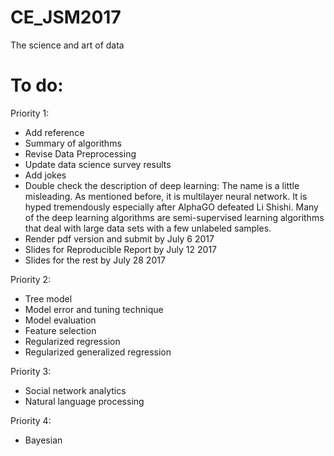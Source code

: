 # CE_JSM2017
The science and art of data

# To do:

Priority 1:

- Add reference
- Summary of algorithms
- Revise Data Preprocessing
- Update data science survey results
- Add jokes
- Double check the description of deep learning: The name is a little misleading. As mentioned before, it is multilayer neural network. It is hyped tremendously especially after AlphaGO defeated Li Shishi. Many of the deep learning algorithms are semi-supervised learning algorithms that deal with large data sets with a few unlabeled samples. 
- Render pdf version and submit by July 6 2017
- Slides for Reproducible Report by July 12 2017
- Slides for the rest by July 28 2017

Priority 2: 

- Tree model 
- Model error and tuning technique
- Model evaluation
- Feature selection
- Regularized regression
- Regularized generalized regression

Priority 3:

- Social network analytics
- Natural language processing

Priority 4:
- Bayesian
